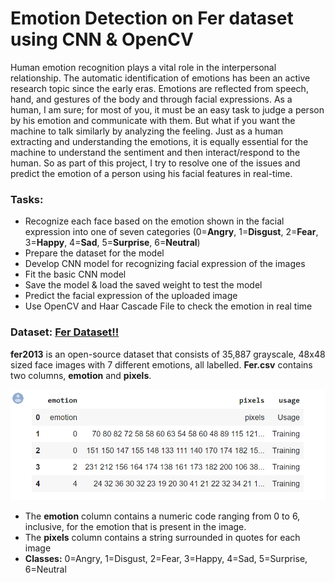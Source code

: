 # Emotion Detection on Fer dataset using CNN & OpenCV
 Human emotion recognition plays a vital role in the interpersonal relationship. The automatic identification of emotions has been an active research topic since the early eras. Emotions are reflected from speech, hand, and gestures of the body and through facial expressions. As a human, I am sure; for most of you, it must be an easy task to judge a person by his emotion and communicate with them. But what if you want the machine to talk similarly by analyzing the feeling. Just as a human extracting and understanding the emotions, it is equally essential for the machine to understand the sentiment and then interact/respond to the human. So as part of this project, I try to resolve one of the issues and predict the emotion of a person using his facial features in real-time.

### Tasks: 
- Recognize each face based on the emotion shown in the facial expression into one of seven categories (0=**Angry**, 1=**Disgust**, 2=**Fear**, 3=**Happy**, 4=**Sad**, 5=**Surprise**, 6=**Neutral**)
- Prepare the dataset for the model
- Develop CNN model for recognizing facial expression of the images
- Fit the basic CNN model
- Save the model & load the saved weight to test the model
- Predict the facial expression of the uploaded image
- Use OpenCV and Haar Cascade File to check the emotion in real time

### Dataset: [Fer Dataset!!](https://www.kaggle.com/deadskull7/fer2013/download)
**fer2013** is an open-source dataset that consists of 35,887 grayscale, 48x48 sized face images with 7 different emotions, all labelled.
**Fer.csv** contains two columns, **emotion** and **pixels**. 

![Output 1](/images/fer.PNG)

- The **emotion** column contains a numeric code ranging from 0 to 6, inclusive, for the emotion that is present in the image. 
- The **pixels** column contains a string surrounded in quotes for each image 
- **Classes:** 0=Angry, 1=Disgust, 2=Fear, 3=Happy, 4=Sad, 5=Surprise, 6=Neutral
